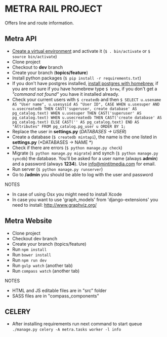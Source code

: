 METRA RAIL PROJECT
==============
Offers line and route information.


Metra API
------

* [Create a virtual environment](http://desarrolloweblibre.com/por-que-usar-virtualenv/) and activate it (`$ . bin/activate` or `$ source bin/activate`)
* Clone project
* Checkout to **dev** branch
* Create your branch (**topics/feature**)
* Install python packages (`$ pip install -r requirements.txt`)
* If you don't have postgres installed, [install postgres with homebrew](http://www.moncefbelyamani.com/how-to-install-postgresql-on-a-mac-with-homebrew-and-lunchy/), if you are not sure if you have homebrew type `$ brew`, if you don't get a *"command not found"* you have it installed already.
* Check your current users with `$ createdb` and then `$ SELECT u.usename AS "User name", u.usesysid AS "User ID", CASE WHEN u.usesuper AND u.usecreatedb THEN CAST('superuser, create database' AS pg_catalog.text) WHEN u.usesuper THEN CAST('superuser' AS pg_catalog.text) WHEN u.usecreatedb THEN CAST('create database' AS pg_catalog.text) ELSE CAST('' AS pg_catalog.text) END AS "Attributes" FROM pg_catalog.pg_user u ORDER BY 1;`
* Replace the user in **settings.py**  (*DATABASES -> USER*)
* Create a database (`$ createdb mintapi`), the name is the one listed in **settings.py** (*DATABASES -> NAME *) 
* Check if there are errors (`$ python manage.py check`)
* Migrate (`$ python manage.py migrate`) and synch (`$ python manage.py syncdb`) the database. You'll be asked for a user name (always **admin**) and a password (always **1234**). Use info@mintitmedia.com for email.
* Run server (`$ python manage.py runserver`)
* Go to **/admin** you should be able to log with the user and password

NOTES

* In case of using Osx you might need to install Xcode
* In case you want to use 'graph_models' from 'django-extensions' you need to install: http://www.graphviz.org/


Metra Website
------

* Clone project
* Checkout dev branch
* Create your branch (topics/feature)
* Run `npm install`
* Run `bower install`
* Run `npm run dev`
* Run `gulp watch` (another tab)
* Run `compass watch` (another tab)

NOTES

* HTML and JS editable files are in "src" folder
* SASS files are in "compass_components"


CELERY
------

* After installing requirements run next command to start queue
`./manage.py celery -A metra.tasks worker -l info`

